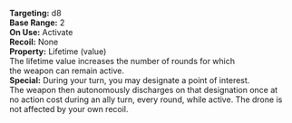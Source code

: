**Targeting:** d8  
**Base Range:** 2  
**On Use:** Activate  
**Recoil:** None  
**Property:** Lifetime (value)  
The lifetime value increases the number of rounds for which the weapon can remain active.  
**Special:** During your turn, you may designate a point of interest. The weapon then autonomously discharges on that designation once at no action cost during an ally turn, every round, while active. The drone is not affected by your own recoil.